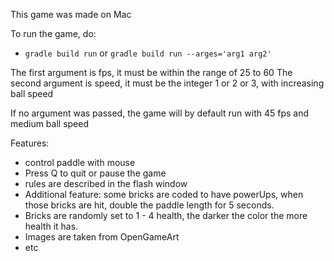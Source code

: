 This game was made on Mac 


To run the game, do:

- ```gradle build run```  or ```gradle build run --arges='arg1 arg2'```

The first argument is fps, it must be within the range of 25 to 60
The second argument is speed, it must be the integer 1 or 2 or 3, with increasing ball speed

If no argument was passed, the game will by default run with 45 fps and medium ball speed


Features:
- control paddle with mouse 
- Press Q to quit or pause the game 
- rules are described in the flash window 
- Additional feature: some bricks are coded to have powerUps, when those bricks are hit, double the paddle length for 5 seconds.
- Bricks are randomly set to 1 - 4 health, the darker the color the more health it has.
- Images are taken from OpenGameArt
- etc
